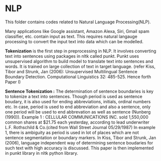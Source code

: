 # NLP
This folder contains codes related to Natural Language Processing(NLP).

Many applications like Google assistant, Amazon Alexa, Siri, Gmail spam classifier, etc. contain input as text. This requires natural langauge processing to convert the input text into data which can be modelled.

**Tokenization** is the first step in preprocessing in NLP. It involves converting text into sentences using packages in nltk called punkt. Punkt uses unsupervised algorithm to build model to translate text into sentences and words. It is trained on large collection of text in target language. (refer Kiss, Tibor and Strunk, Jan (2006): Unsupervised Multilingual Sentence Boundary Detection. Computational Linguistics 32: 485-525. Hence forth Paper I)

**Sentence Tokenization :** The determination of sentence boundaries is key to tokenize a text into sentences. Though period is used as sentence boudary, it is also used for ending abbreviations, initials, ordinal numbers etc. In case, period is used to end abbreviation and also a sentence, only one period will be used to end abbrevation as well as sentence (Nunberg (1990)). 
Example 1 : CELLULAR COMMUNICATIONS INC. sold 1,550,000 common shares at $21.75 each yesterday, according to lead underwriter L.F. Rothschild & Co.(cited from Wall Street Journal 05/29/1987)
In example 1, there is ambiguity as period is used in lot of places which are not sentence segmentation or boundary markers. In Kiss, Tibor and Strunk, Jan (2006), language independent way of determining sentence boudaries for such text with high accuracy is discussed. This paper is then implemented in punkt library in nltk python library. 

